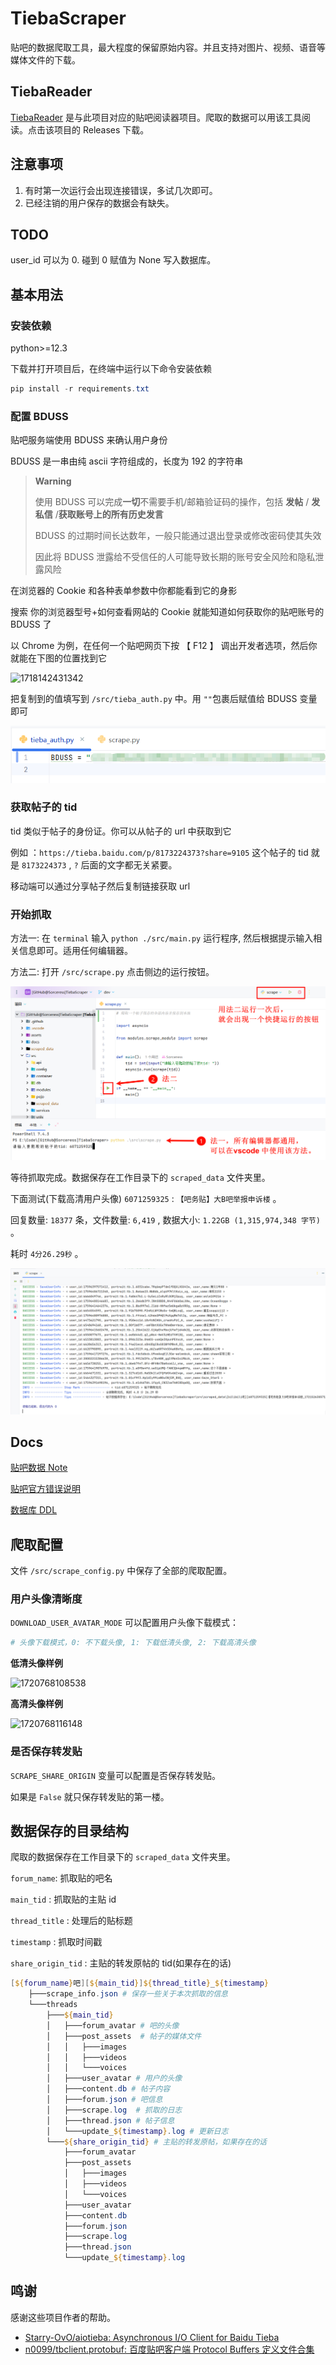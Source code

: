 # TiebaScraper

贴吧的数据爬取工具，最大程度的保留原始内容。并且支持对图片、视频、语音等媒体文件的下载。

## TiebaReader

[TiebaReader](https://github.com/Sorceresssis/TiebaReader) 是与此项目对应的贴吧阅读器项目。爬取的数据可以用该工具阅读。点击该项目的 Releases 下载。

## 注意事项

1. 有时第一次运行会出现连接错误，多试几次即可。
2. 已经注销的用户保存的数据会有缺失。

## TODO

user_id 可以为 0. 碰到 0 赋值为 None 写入数据库。

## 基本用法

### 安装依赖

python>=12.3

下载并打开项目后，在终端中运行以下命令安装依赖

```powershell
pip install -r requirements.txt
```

### 配置 BDUSS

贴吧服务端使用 BDUSS 来确认用户身份

BDUSS 是一串由纯 ascii 字符组成的，长度为 192 的字符串

> **Warning**
>
> 使用 BDUSS 可以完成**一切**不需要手机/邮箱验证码的操作，包括 **发帖** / **发私信** /**获取账号上的所有历史发言**
>
> BDUSS 的过期时间长达数年，一般只能通过退出登录或修改密码使其失效
>
> 因此将 BDUSS 泄露给不受信任的人可能导致长期的账号安全风险和隐私泄露风险

在浏览器的 Cookie 和各种表单参数中你都能看到它的身影

搜索 你的浏览器型号+如何查看网站的 Cookie 就能知道如何获取你的贴吧账号的 BDUSS 了

以 Chrome 为例，在任何一个贴吧网页下按 【 F12 】 调出开发者选项，然后你就能在下图的位置找到它

![1718142431342](./docs/assets/README/images/1718142431342.png)

把复制到的值填写到 `/src/tieba_auth.py` 中。用 `""`包裹后赋值给 BDUSS 变量即可

![1721379368283](./docs/assets/README/images/1721379368283.png)

### 获取帖子的 tid

tid 类似于帖子的身份证。你可以从帖子的 url 中获取到它

例如 ：`https://tieba.baidu.com/p/8173224373?share=9105` 这个帖子的 tid 就是 `8173224373` , `?` 后面的文字都无关紧要。

移动端可以通过分享帖子然后复制链接获取 url

### 开始抓取

方法一: 在 `terminal` 输入 `python ./src/main.py` 运行程序, 然后根据提示输入相关信息即可。适用任何编辑器。

方法二: 打开 `/src/scrape.py` 点击侧边的运行按钮。

![1721525837787](./docs/assets/README/images/1721525837787.png)

等待抓取完成。数据保存在工作目录下的 `scraped_data` 文件夹里。

下面测试(下载高清用户头像) `6071259325` : `【吧务贴】大B吧举报申诉楼` 。

回复数量: `18377` 条，文件数量: `6,419` , 数据大小: `1.22GB (1,315,974,348 字节)` 。

耗时 `4分26.29秒` 。

![1721526660657](./docs/assets/README/images/1721526660657.png)

## Docs

[贴吧数据 Note](./docs/tieba_data_notes.md)

[贴吧官方错误说明](./docs/tieba_error_desc.md)

[数据库 DDL](./docs/SQL/DDL.sql)

## 爬取配置

文件 `/src/scrape_config.py` 中保存了全部的爬取配置。

### 用户头像清晰度

`DOWNLOAD_USER_AVATAR_MODE` 可以配置用户头像下载模式：

```python
# 头像下载模式，0: 不下载头像, 1: 下载低清头像, 2: 下载高清头像
```

**低清头像样例**

![1720768108538](./docs/assets/README/images/1720768108538.jpg)

**高清头像样例**

![1720768116148](./docs/assets/README/images/1720768116148.jpg)

### 是否保存转发贴

`SCRAPE_SHARE_ORIGIN` 变量可以配置是否保存转发贴。

如果是 `False` 就只保存转发贴的第一楼。

## 数据保存的目录结构

爬取的数据保存在工作目录下的 `scraped_data` 文件夹里。

`forum_name`: 抓取贴的吧名

`main_tid` : 抓取贴的主贴 id

`thread_title` : 处理后的贴标题

`timestamp` : 抓取时间戳

`share_origin_tid` : 主贴的转发原帖的 tid(如果存在的话)

```powershell
[${forum_name}吧][${main_tid}]${thread_title}_${timestamp}
    ├───scrape_info.json # 保存一些关于本次抓取的信息
    └───threads
        ├───${main_tid}
        │   ├───forum_avatar # 吧的头像
        │   ├───post_assets  # 帖子的媒体文件
        │   │   ├───images
        │   │   ├───videos
        │   │   └───voices
        │   ├───user_avatar # 用户的头像
        │   ├───content.db # 帖子内容
        │   ├───forum.json # 吧信息
        │   ├───scrape.log  # 抓取的日志
        │   ├───thread.json # 帖子信息
        │   └───update_${timestamp}.log # 更新日志
        └───${share_origin_tid} # 主贴的转发原帖，如果存在的话
            ├───forum_avatar
            ├───post_assets
            │   ├───images
            │   ├───videos
            │   └───voices
            ├───user_avatar
            ├───content.db
            ├───forum.json
            ├───scrape.log
            ├───thread.json
            └───update_${timestamp}.log

```

## 鸣谢

感谢这些项目作者的帮助。

-   [Starry-OvO/aiotieba: Asynchronous I/O Client for Baidu Tieba](https://github.com/Starry-OvO/aiotieba)
-   [n0099/tbclient.protobuf: 百度贴吧客户端 Protocol Buffers 定义文件合集](https://github.com/n0099/tbclient.protobuf)
